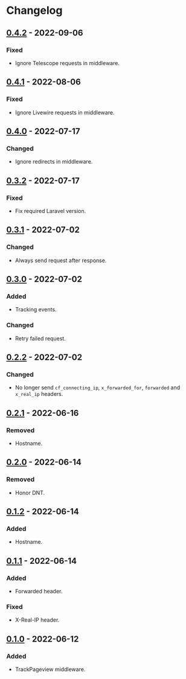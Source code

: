 # Changelog

## [0.4.2] - 2022-09-06

### Fixed

- Ignore Telescope requests in middleware.

## [0.4.1] - 2022-08-06

### Fixed

- Ignore Livewire requests in middleware.

## [0.4.0] - 2022-07-17

### Changed

- Ignore redirects in middleware.

## [0.3.2] - 2022-07-17

### Fixed

- Fix required Laravel version.

## [0.3.1] - 2022-07-02

### Changed

- Always send request after response.

## [0.3.0] - 2022-07-02

### Added

- Tracking events.

### Changed

- Retry failed request.

## [0.2.2] - 2022-07-02

### Changed

- No longer send `cf_connecting_ip`, `x_forwarded_for`, `forwarded` and `x_real_ip` headers.

## [0.2.1] - 2022-06-16

### Removed

- Hostname.

## [0.2.0] - 2022-06-14

### Removed

- Honor DNT.

## [0.1.2] - 2022-06-14

### Added

- Hostname.

## [0.1.1] - 2022-06-14

### Added

- Forwarded header.

### Fixed

- X-Real-IP header.

## [0.1.0] - 2022-06-12

### Added

- TrackPageview middleware.

[0.4.2]: https://github.com/pirsch-analytics/laravel-pirsch/releases/tag/0.4.2
[0.4.1]: https://github.com/pirsch-analytics/laravel-pirsch/releases/tag/0.4.1
[0.4.0]: https://github.com/pirsch-analytics/laravel-pirsch/releases/tag/0.4.0
[0.3.2]: https://github.com/pirsch-analytics/laravel-pirsch/releases/tag/0.3.2
[0.3.1]: https://github.com/pirsch-analytics/laravel-pirsch/releases/tag/0.3.1
[0.3.0]: https://github.com/pirsch-analytics/laravel-pirsch/releases/tag/0.3.0
[0.2.2]: https://github.com/pirsch-analytics/laravel-pirsch/releases/tag/0.2.2
[0.2.1]: https://github.com/pirsch-analytics/laravel-pirsch/releases/tag/0.2.1
[0.2.0]: https://github.com/pirsch-analytics/laravel-pirsch/releases/tag/0.2.0
[0.1.2]: https://github.com/pirsch-analytics/laravel-pirsch/releases/tag/0.1.2
[0.1.1]: https://github.com/pirsch-analytics/laravel-pirsch/releases/tag/0.1.1
[0.1.0]: https://github.com/pirsch-analytics/laravel-pirsch/releases/tag/0.1.0
